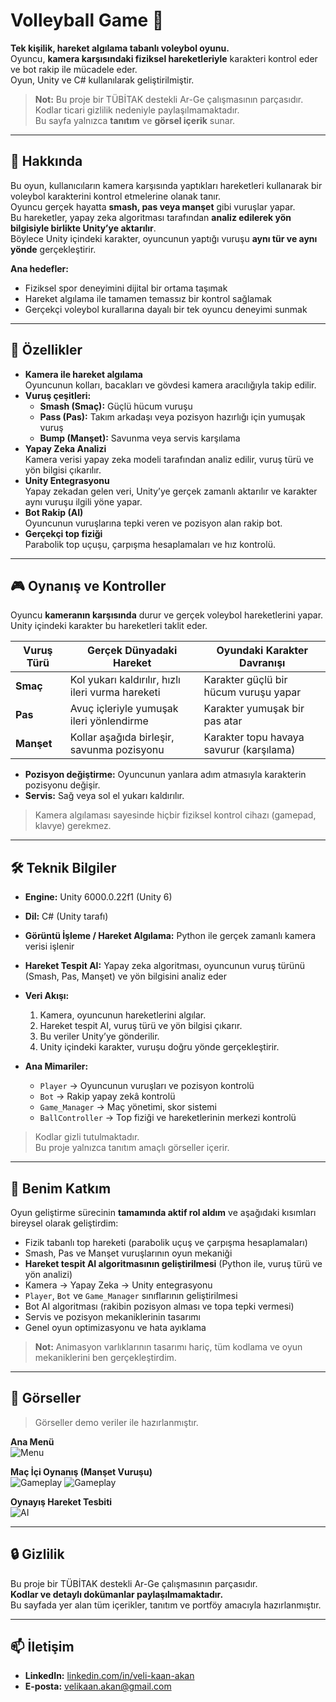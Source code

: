 # Volleyball Game 🏐

**Tek kişilik, hareket algılama tabanlı voleybol oyunu.**  
Oyuncu, **kamera karşısındaki fiziksel hareketleriyle** karakteri kontrol eder ve bot rakip ile mücadele eder.  
Oyun, Unity ve C# kullanılarak geliştirilmiştir.  

> **Not:** Bu proje bir TÜBİTAK destekli Ar-Ge çalışmasının parçasıdır.  
> Kodlar ticari gizlilik nedeniyle paylaşılmamaktadır.  
> Bu sayfa yalnızca **tanıtım** ve **görsel içerik** sunar.

---

## 🎯 Hakkında
Bu oyun, kullanıcıların kamera karşısında yaptıkları hareketleri kullanarak bir voleybol karakterini kontrol etmelerine olanak tanır.  
Oyuncu gerçek hayatta **smash, pas veya manşet** gibi vuruşlar yapar.  
Bu hareketler, yapay zeka algoritması tarafından **analiz edilerek yön bilgisiyle birlikte Unity’ye aktarılır**.  
Böylece Unity içindeki karakter, oyuncunun yaptığı vuruşu **aynı tür ve aynı yönde** gerçekleştirir.

**Ana hedefler:**
- Fiziksel spor deneyimini dijital bir ortama taşımak
- Hareket algılama ile tamamen temassız bir kontrol sağlamak
- Gerçekçi voleybol kurallarına dayalı bir tek oyuncu deneyimi sunmak

---

## 🚀 Özellikler
- **Kamera ile hareket algılama**  
  Oyuncunun kolları, bacakları ve gövdesi kamera aracılığıyla takip edilir.
- **Vuruş çeşitleri:**  
  - **Smash (Smaç):** Güçlü hücum vuruşu  
  - **Pass (Pas):** Takım arkadaşı veya pozisyon hazırlığı için yumuşak vuruş  
  - **Bump (Manşet):** Savunma veya servis karşılama  
- **Yapay Zeka Analizi**  
  Kamera verisi yapay zeka modeli tarafından analiz edilir, vuruş türü ve yön bilgisi çıkarılır.
- **Unity Entegrasyonu**  
  Yapay zekadan gelen veri, Unity’ye gerçek zamanlı aktarılır ve karakter aynı vuruşu ilgili yöne yapar.
- **Bot Rakip (AI)**  
  Oyuncunun vuruşlarına tepki veren ve pozisyon alan rakip bot.
- **Gerçekçi top fiziği**  
  Parabolik top uçuşu, çarpışma hesaplamaları ve hız kontrolü.

---

## 🎮 Oynanış ve Kontroller
Oyuncu **kameranın karşısında** durur ve gerçek voleybol hareketlerini yapar.  
Unity içindeki karakter bu hareketleri taklit eder.

| Vuruş Türü | Gerçek Dünyadaki Hareket | Oyundaki Karakter Davranışı |
|------------|--------------------------|-----------------------------|
| **Smaç** | Kol yukarı kaldırılır, hızlı ileri vurma hareketi | Karakter güçlü bir hücum vuruşu yapar |
| **Pas** | Avuç içleriyle yumuşak ileri yönlendirme | Karakter yumuşak bir pas atar |
| **Manşet** | Kollar aşağıda birleşir, savunma pozisyonu | Karakter topu havaya savurur (karşılama) |

- **Pozisyon değiştirme:** Oyuncunun yanlara adım atmasıyla karakterin pozisyonu değişir.
- **Servis:** Sağ veya sol el yukarı kaldırılır.

> Kamera algılaması sayesinde hiçbir fiziksel kontrol cihazı (gamepad, klavye) gerekmez.

---

## 🛠 Teknik Bilgiler
- **Engine:** Unity 6000.0.22f1 (Unity 6)
- **Dil:** C# (Unity tarafı)
- **Görüntü İşleme / Hareket Algılama:** Python ile gerçek zamanlı kamera verisi işlenir
- **Hareket Tespit AI:** Yapay zeka algoritması, oyuncunun vuruş türünü (Smash, Pas, Manşet) ve yön bilgisini analiz eder
- **Veri Akışı:**
  1. Kamera, oyuncunun hareketlerini algılar.  
  2. Hareket tespit AI, vuruş türü ve yön bilgisi çıkarır.  
  3. Bu veriler Unity’ye gönderilir.  
  4. Unity içindeki karakter, vuruşu doğru yönde gerçekleştirir.

- **Ana Mimariler:**
  - `Player` → Oyuncunun vuruşları ve pozisyon kontrolü
  - `Bot` → Rakip yapay zekâ kontrolü
  - `Game_Manager` → Maç yönetimi, skor sistemi
  - `BallController` → Top fiziği ve hareketlerinin merkezi kontrolü

> Kodlar gizli tutulmaktadır.  
> Bu proje yalnızca tanıtım amaçlı görseller içerir.

---

## 👤 Benim Katkım
Oyun geliştirme sürecinin **tamamında aktif rol aldım** ve aşağıdaki kısımları bireysel olarak geliştirdim:

- Fizik tabanlı top hareketi (parabolik uçuş ve çarpışma hesaplamaları)
- Smash, Pas ve Manşet vuruşlarının oyun mekaniği
- **Hareket tespit AI algoritmasının geliştirilmesi** (Python ile, vuruş türü ve yön analizi)
- Kamera → Yapay Zeka → Unity entegrasyonu
- `Player`, `Bot` ve `Game_Manager` sınıflarının geliştirilmesi
- Bot AI algoritması (rakibin pozisyon alması ve topa tepki vermesi)
- Servis ve pozisyon mekaniklerinin tasarımı
- Genel oyun optimizasyonu ve hata ayıklama

> **Not:** Animasyon varlıklarının tasarımı hariç, tüm kodlama ve oyun mekaniklerini ben gerçekleştirdim.

---

## 📸 Görseller
> Görseller demo veriler ile hazırlanmıştır.

**Ana Menü**  
![Menu](./screenshots/Voleybol_Menu.png)

**Maç İçi Oynanış (Manşet Vuruşu)**  
![Gameplay](./screenshots/Voleybol_Oyun_İçi_1.png)
![Gameplay](./screenshots/Voleybol_Oyun_İçi_2.png)

**Oynayış Hareket Tesbiti**  
![AI](./screenshots/Voleybol_ManşetSol.png)

---

## 🔒 Gizlilik
Bu proje bir TÜBİTAK destekli Ar-Ge çalışmasının parçasıdır.  
**Kodlar ve detaylı dokümanlar paylaşılmamaktadır.**  
Bu sayfada yer alan tüm içerikler, tanıtım ve portföy amacıyla hazırlanmıştır.

---

## 📫 İletişim
- **LinkedIn:** [linkedin.com/in/veli-kaan-akan](https://linkedin.com/in/veli-kaan-akan)  
- **E-posta:** velikaan.akan@gmail.com
